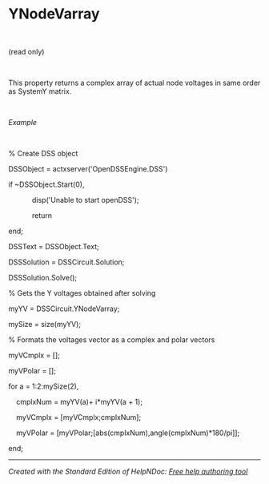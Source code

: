 # YNodeVarray

&nbsp;

(read only)

&nbsp;

This property returns a complex array of actual node voltages in same order as SystemY matrix.

&nbsp;

*Example*

&nbsp;

% Create DSS object

DSSObject = actxserver('OpenDSSEngine.DSS')

if ~DSSObject.Start(0),

&nbsp; &nbsp; &nbsp; &nbsp; &nbsp; &nbsp; disp('Unable to start openDSS');

&nbsp; &nbsp; &nbsp; &nbsp; &nbsp; &nbsp; return

end;

DSSText = DSSObject.Text;

DSSSolution = DSSCircuit.Solution;

DSSSolution.Solve();

% Gets the Y voltages obtained after solving

myYV = DSSCircuit.YNodeVarray;

mySize = size(myYV);

% Formats the voltages vector as a complex and polar vectors

myVCmplx = \[\];

myVPolar = \[\];

for a = 1:2:mySize(2),

&nbsp; &nbsp; cmplxNum = myYV(a)+ i\*myYV(a + 1);

&nbsp; &nbsp; myVCmplx = \[myVCmplx;cmplxNum\];

&nbsp; &nbsp; myVPolar = \[myVPolar;\[abs(cmplxNum),angle(cmplxNum)\*180/pi\]\];

end;


***
_Created with the Standard Edition of HelpNDoc: [Free help authoring tool](<https://www.helpndoc.com/help-authoring-tool>)_
